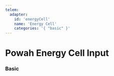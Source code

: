 ```yaml
---
telem:
  adapter:
    id: 'energyCell'
    name: 'Energy Cell'
    categories: '{ "basic" }'
---
```


<script setup>
  import { data as metrics } from './common/metrics.data.ts'
</script>

# Powah Energy Cell Input <RepoLink path="lib/input/powah/EnergyCellInputAdapter.lua" />

<!--@include: ./common/preamble.md -->

### Basic

<MetricTable
  prefix="powahcell:"
  :metrics="[
    ...metrics.energy.basic
  ]"
/>